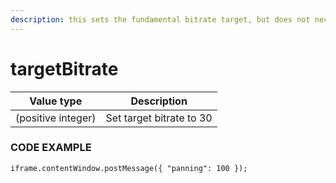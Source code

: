 ```yaml
---
description: this sets the fundamental bitrate target, but does not necessarily "lock"
---
```


# targetBitrate



| Value type         | Description              |
| ------------------ | ------------------------ |
| (positive integer) | Set target bitrate to 30 |

### CODE EXAMPLE

```
iframe.contentWindow.postMessage({ "panning": 100 });
```
